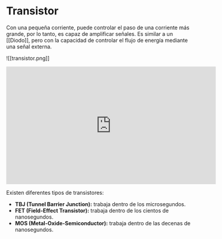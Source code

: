 # Transistor

Con una pequeña corriente, puede controlar el paso de una corriente más grande, por lo tanto, es capaz de amplificar señales. Es similar a un [[Diodo]], pero con la capacidad de controlar el flujo de energía mediante una señal externa.

![[transistor.png]]

<iframe width="560" height="315" src="https://www.youtube.com/embed/zh7PeHAZRLY?si=3ANvhjRJXoYrdn_H" title="YouTube video player" frameborder="0" allow="accelerometer; autoplay; clipboard-write; encrypted-media; gyroscope; picture-in-picture; web-share" referrerpolicy="strict-origin-when-cross-origin" allowfullscreen></iframe>

Existen diferentes tipos de transistores:

- **TBJ (Tunnel Barrier Junction):** trabaja dentro de los microsegundos.
- **FET (Field-Effect Transistor):** trabaja dentro de los cientos de nanosegundos.
- **MOS (Metal-Oxide-Semiconductor):** trabaja dentro de las decenas de nanosegundos.
